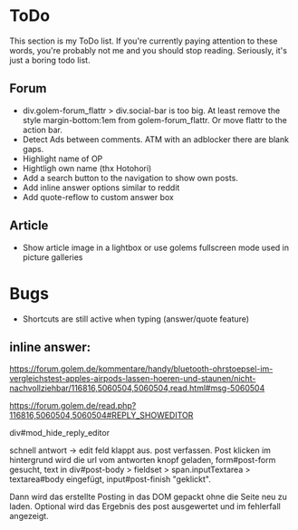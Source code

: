 # ToDo
This section is my ToDo list. If you're currently paying attention to these words, you're probably not me and you should stop reading. Seriously, it's just a boring todo list.
## Forum
- div.golem-forum_flattr > div.social-bar is too big. At least remove the style margin-bottom:1em from golem-forum_flattr. Or move flattr to the action bar.
- Detect Ads between comments. ATM with an adblocker there are blank gaps.
- Highlight name of OP
- Hightligh own name (thx Hotohori)
- Add a search button to the navigation to show own posts.
- Add inline answer options similar to reddit
- Add quote-reflow to custom answer box
## Article
- Show article image in a lightbox or use golems fullscreen mode used in picture galleries

# Bugs
- Shortcuts are still active when typing (answer/quote feature)

## inline answer:

https://forum.golem.de/kommentare/handy/bluetooth-ohrstoepsel-im-vergleichstest-apples-airpods-lassen-hoeren-und-staunen/nicht-nachvollziehbar/116816,5060504,5060504,read.html#msg-5060504



https://forum.golem.de/read.php?116816,5060504,5060504#REPLY_SHOWEDITOR


div#mod_hide_reply_editor


schnell antwort -> edit feld klappt aus.
post verfassen.
Post klicken
im hintergrund wird die url vom antworten knopf geladen, form#post-form gesucht, text in div#post-body > fieldset > span.inputTextarea > textarea#body  eingefügt, input#post-finish "geklickt".

Dann wird das erstellte Posting in das DOM gepackt ohne die Seite neu zu laden. Optional wird das Ergebnis des post ausgewertet und im fehlerfall angezeigt.
